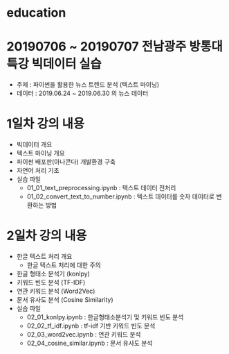 # education
# 20190706 ~ 20190707 전남광주 방통대 특강 빅데이터 실습
- 주제 : 파이썬을 활용한 뉴스 트렌드 분석 (텍스트 마이닝)
- 데이터 : 2019.06.24 ~ 2019.06.30 의 뉴스 데이터


# 1일차 강의 내용
- 빅데이터 개요
- 텍스트 마이닝 개요
- 파이썬 배포판(아나콘다) 개발환경 구축
- 자연어 처리 기초
- 실습 파일
  - 01_01_text_preprocessing.ipynb : 텍스트 데이터 전처리 
  - 01_02_convert_text_to_number.ipynb : 텍스트 데이터를 숫자 데이터로 변환하는 방법
  
  
# 2일차 강의 내용
- 한글 텍스트 처리 개요
  - 한글 텍스트 처리에 대한 주의
- 한글 형태소 분석기 (konlpy)
- 키워드 빈도 분석 (TF-IDF)
- 연관 키워드 분석 (Word2Vec)
- 문서 유사도 분석 (Cosine Similarity)
- 실습 파일
  - 02_01_konlpy.ipynb : 한글형태소분석기 및 키워드 빈도 분석
  - 02_02_tf_idf.ipynb : tf-idf 기반 키워드 빈도 분석
  - 02_03_word2vec.ipynb : 연관 키워드 분석
  - 02_04_cosine_similar.ipynb : 문서 유사도 분석
